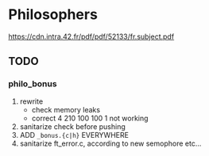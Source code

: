# Philosophers
https://cdn.intra.42.fr/pdf/pdf/52133/fr.subject.pdf

## TODO

### philo_bonus
1. rewrite
	- check memory leaks
	- correct 4 210 100 100 1 not working
2. sanitarize check before pushing
3. ADD `_bonus.{c|h}` EVERYWHERE
4. sanitarize ft_error.c, according to new semophore etc...
